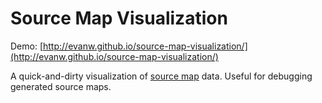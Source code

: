 # Source Map Visualization

Demo: [http://evanw.github.io/source-map-visualization/](http://evanw.github.io/source-map-visualization/)

A quick-and-dirty visualization of [source map](https://github.com/mozilla/source-map) data. Useful for debugging generated source maps.
